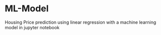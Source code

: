 # ML-Model
Housing Price prediction using linear regression with a machine learning model in jupyter notebook
